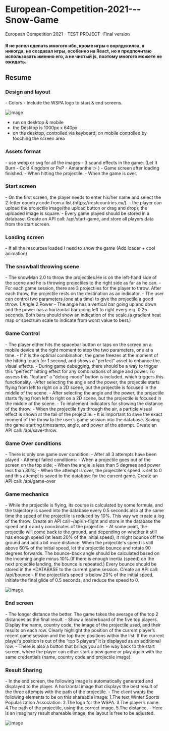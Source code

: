 # European-Competition-2021---Snow-Game
European Competition 2021 - TEST PROJECT -Final version

<h4>Я не успел сделать многого ибо, кроме игры с ворлдскилса, я никогда, не создавал игры, особенно на React, но я предпочитаю использовать именно его, а не чистый js, поэтому многого можете не ожидать.</h4>

<h2>Resume</h2>

<h3>Design and layout</h3>
- Colors
- Include the WSPA logo to start & end screens.

![image](https://user-images.githubusercontent.com/82625479/213872246-18930c8c-03d2-42d2-949c-f19cd1675ee3.png)

- run on desktop & mobile
- the Desktop is 1000px x 640px
- on the desktop, controlled via keyboard; on mobile controlled by tooching the screen area

<h3>Assets format</h3>
- use webp or svg for all the images
- 3 sound effects in the game: (Let It Burn - Cold Kingdom or  PvP - Amaranthe :> )
    - Game screen after loading finished.
    - When hitting the projectile.
    - When the game is over.
    
 <h3>Start screen</h3>
- On the first screen, the player needs to enter his/her name and select the 2-letter country code from a list (https://restcountries.eu/).
- the player can upload the projectile image(the upload button or drag and drop); the uploaded image is square.
- Every game played should be stored in a database. Create an API call: /api/start-game, and store all players data from the start screen.

<h3>Loading screen</h3>
- If all the resources loaded I need to show the game (Add loader + cool animation)

<h3>The snowball throwing scene</h3>
- The snowMan 2.0 to throw the projectiles.He is on the left-hand side of the scene and he is throwing projectiles to the right side as far as he can.
- For each game session, there are 3 projectiles for the player to throw. After each throw, the projectile rests on the destination as an indicator. 
- The user can control two parameters (one at a time) to give the projectile a good throw.
    1.Angle
    2.Power
- The angle has a vertical bar going up and down and the power has a horizontal bar going left to right every e.g. 0.25 seconds. Both bars should show an indication of the scale.(a gradient heat map or spectrum scale to indicate from worst value to best.)

<h3>Game Control</h3>
- The player either hits the spacebar button or taps on the screen on a mobile device at the right moment to stop the two parameters, one at a time.
- If it is the optimal combination, the game freezes at the moment of the hitting touch for 1 second, and shows a "perfect" asset to enhance the visual effects.
- During game debugging, there should be a way
to trigger this "perfect" hitting effect for any combinations of angle and power. To assess this “feature” a “debug-mode” button is included, which triggers this functionality.
-After selecting the angle and the power, the projectile starts flying from left to right on a 2D scene, but the projectile is focused in the middle of the scene.
- After selecting the angle and the power, the projectile starts flying from left to right on a 2D scene, but the projectile is focused in the middle of the scene.
- To implement indicators for showing the distance of the throw.
- When the projectile flys through the air, a particle visual effect is shown at the tail of the projectile.
- It is important to save the exact moment of the throw to the user’s game session into the database. Saving the game starting timestamp, angle, and power of the attempt. Create an API call: /api/save-throw.

<h3>Game Over conditions</h3>
- There is only one game over condition:
    - After all 3 attempts have been played
- Attempt failed conditions:
    - When a projectile goes out of the screen on the top side;
    - When the angle is less than 5 degrees and power less than 30%;
- When the attempt is over, the projectile's speed is set to 0 and this attempt is saved to the database for the current game. Create an API call: /api/game-over

<h3>Game mechanics</h3>
- While the projectile is flying, its course is calculated by some formula, and the trajectory is saved into the database every 0.5 seconds also at the same time the speed of the projectile is reduced by 10%. This way we create a log of the throw. Create an API call -/api/in-flight and store in the database the speed and x and y coordinates of the projectile.
- At some point, the projectile will come back to the ground, and depending on whether it still has enough speed (at least 20% of the initial speed), it might bounce off the ground and add a bit more distance. When the projectile's speed is still above 60% of the initial speed, let the projectile bounce and rotate 90 degrees forwards. The bounce-back angle should be calculated based on the incoming angle minus 10%.(If there is enough inertia (speed) on the next projectile landing, the bounce is repeated.) Every bounce should be stored in the *DATABASE to the current game session. Create an API call: /api/bounce
- If the projectile’s speed is below 20% of the initial speed, initiate the final glide of 0.5 seconds, and reduce the speed to 0.

![image](https://user-images.githubusercontent.com/82625479/213885392-0154d478-d789-4b95-946f-5ba971864146.png)


<h3>End screen</h3>
- The longer distance the better. The game takes the average of the top 2 distances as the final result.
- Show a leaderboard of the five top players. Display the name, country code, the image of the projectile used, and their results on each row.
Clearly highlight the position of the current player’s recent game session and the top
three positions within the list. If the current player’s position is out of the “top 5 players” it is displayed as an additional row.
- There is also a button that brings you all the way back to the start screen, where the player can either start a new game or play again with the same credentials (name, country code and projectile image).

<h3>Result Sharing</h3>
- In the end screen, the following image is automatically generated and displayed to the player. A horizontal image that displays the best result of the three attempts with the path of the projectile.
- The client wants the following elements to be on this shareable image:
    1.The text Winter Sports Popularization Association.
    2.The logo for the WSPA.
    3.The player’s name.
    4.The path of the projectile, using the correct image.
    5.The distance.
- Here is an imaginary result shareable image, the layout is free to be adjusted.

![image](https://user-images.githubusercontent.com/82625479/213885527-a8b0b6f6-a103-4f32-b85d-929b316bcb09.png)

